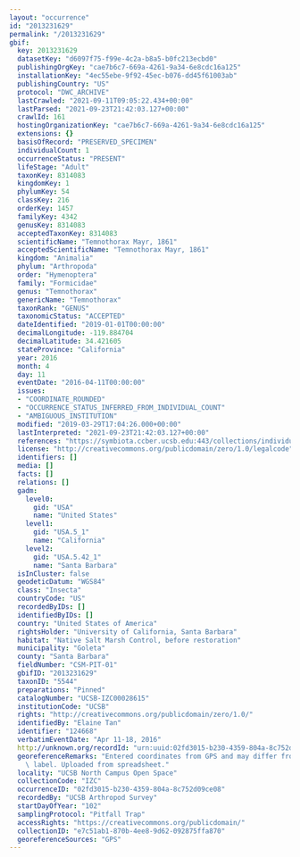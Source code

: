```yaml
---
layout: "occurrence"
id: "2013231629"
permalink: "/2013231629"
gbif:
  key: 2013231629
  datasetKey: "d6097f75-f99e-4c2a-b8a5-b0fc213ecbd0"
  publishingOrgKey: "cae7b6c7-669a-4261-9a34-6e8cdc16a125"
  installationKey: "4ec55ebe-9f92-45ec-b076-dd45f61003ab"
  publishingCountry: "US"
  protocol: "DWC_ARCHIVE"
  lastCrawled: "2021-09-11T09:05:22.434+00:00"
  lastParsed: "2021-09-23T21:42:03.127+00:00"
  crawlId: 161
  hostingOrganizationKey: "cae7b6c7-669a-4261-9a34-6e8cdc16a125"
  extensions: {}
  basisOfRecord: "PRESERVED_SPECIMEN"
  individualCount: 1
  occurrenceStatus: "PRESENT"
  lifeStage: "Adult"
  taxonKey: 8314083
  kingdomKey: 1
  phylumKey: 54
  classKey: 216
  orderKey: 1457
  familyKey: 4342
  genusKey: 8314083
  acceptedTaxonKey: 8314083
  scientificName: "Temnothorax Mayr, 1861"
  acceptedScientificName: "Temnothorax Mayr, 1861"
  kingdom: "Animalia"
  phylum: "Arthropoda"
  order: "Hymenoptera"
  family: "Formicidae"
  genus: "Temnothorax"
  genericName: "Temnothorax"
  taxonRank: "GENUS"
  taxonomicStatus: "ACCEPTED"
  dateIdentified: "2019-01-01T00:00:00"
  decimalLongitude: -119.884704
  decimalLatitude: 34.421605
  stateProvince: "California"
  year: 2016
  month: 4
  day: 11
  eventDate: "2016-04-11T00:00:00"
  issues:
  - "COORDINATE_ROUNDED"
  - "OCCURRENCE_STATUS_INFERRED_FROM_INDIVIDUAL_COUNT"
  - "AMBIGUOUS_INSTITUTION"
  modified: "2019-03-29T17:04:26.000+00:00"
  lastInterpreted: "2021-09-23T21:42:03.127+00:00"
  references: "https://symbiota.ccber.ucsb.edu:443/collections/individual/index.php?occid=124668"
  license: "http://creativecommons.org/publicdomain/zero/1.0/legalcode"
  identifiers: []
  media: []
  facts: []
  relations: []
  gadm:
    level0:
      gid: "USA"
      name: "United States"
    level1:
      gid: "USA.5_1"
      name: "California"
    level2:
      gid: "USA.5.42_1"
      name: "Santa Barbara"
  isInCluster: false
  geodeticDatum: "WGS84"
  class: "Insecta"
  countryCode: "US"
  recordedByIDs: []
  identifiedByIDs: []
  country: "United States of America"
  rightsHolder: "University of California, Santa Barbara"
  habitat: "Native Salt Marsh Control, before restoration"
  municipality: "Goleta"
  county: "Santa Barbara"
  fieldNumber: "CSM-PIT-01"
  gbifID: "2013231629"
  taxonID: "5544"
  preparations: "Pinned"
  catalogNumber: "UCSB-IZC00028615"
  institutionCode: "UCSB"
  rights: "http://creativecommons.org/publicdomain/zero/1.0/"
  identifiedBy: "Elaine Tan"
  identifier: "124668"
  verbatimEventDate: "Apr 11-18, 2016"
  http://unknown.org/recordId: "urn:uuid:02fd3015-b230-4359-804a-8c752d09ce08"
  georeferenceRemarks: "Entered coordinates from GPS and may differ from what is on\
    \ label. Uploaded from spreadsheet."
  locality: "UCSB North Campus Open Space"
  collectionCode: "IZC"
  occurrenceID: "02fd3015-b230-4359-804a-8c752d09ce08"
  recordedBy: "UCSB Arthropod Survey"
  startDayOfYear: "102"
  samplingProtocol: "Pitfall Trap"
  accessRights: "https://creativecommons.org/publicdomain/"
  collectionID: "e7c51ab1-870b-4ee8-9d62-092875ffa870"
  georeferenceSources: "GPS"
---
```

